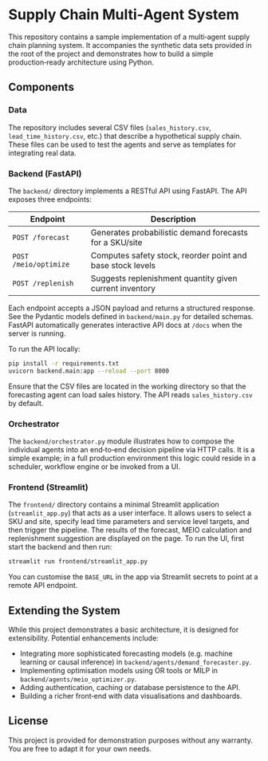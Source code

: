 # Supply Chain Multi‑Agent System

This repository contains a sample implementation of a multi‑agent supply
chain planning system. It accompanies the synthetic data sets provided
in the root of the project and demonstrates how to build a simple
production‑ready architecture using Python.

## Components

### Data

The repository includes several CSV files (`sales_history.csv`,
`lead_time_history.csv`, etc.) that describe a hypothetical supply
chain. These files can be used to test the agents and serve as
templates for integrating real data.

### Backend (FastAPI)

The `backend/` directory implements a RESTful API using FastAPI. The
API exposes three endpoints:

| Endpoint                | Description                                               |
|------------------------|-----------------------------------------------------------|
| `POST /forecast`       | Generates probabilistic demand forecasts for a SKU/site   |
| `POST /meio/optimize`  | Computes safety stock, reorder point and base stock levels|
| `POST /replenish`      | Suggests replenishment quantity given current inventory   |

Each endpoint accepts a JSON payload and returns a structured
response. See the Pydantic models defined in `backend/main.py` for
detailed schemas. FastAPI automatically generates interactive API docs
at `/docs` when the server is running.

To run the API locally:

```bash
pip install -r requirements.txt
uvicorn backend.main:app --reload --port 8000
```

Ensure that the CSV files are located in the working directory so that
the forecasting agent can load sales history. The API reads
`sales_history.csv` by default.

### Orchestrator

The `backend/orchestrator.py` module illustrates how to compose the
individual agents into an end‑to‑end decision pipeline via HTTP calls.
It is a simple example; in a full production environment this logic
could reside in a scheduler, workflow engine or be invoked from a UI.

### Frontend (Streamlit)

The `frontend/` directory contains a minimal Streamlit application
(`streamlit_app.py`) that acts as a user interface. It allows users to
select a SKU and site, specify lead time parameters and service level
targets, and then trigger the pipeline. The results of the forecast,
MEIO calculation and replenishment suggestion are displayed on the
page. To run the UI, first start the backend and then run:

```bash
streamlit run frontend/streamlit_app.py
```

You can customise the `BASE_URL` in the app via Streamlit secrets to
point at a remote API endpoint.

## Extending the System

While this project demonstrates a basic architecture, it is designed
for extensibility. Potential enhancements include:

* Integrating more sophisticated forecasting models (e.g. machine
  learning or causal inference) in `backend/agents/demand_forecaster.py`.
* Implementing optimisation models using OR tools or MILP in
  `backend/agents/meio_optimizer.py`.
* Adding authentication, caching or database persistence to the API.
* Building a richer front‑end with data visualisations and dashboards.

## License

This project is provided for demonstration purposes without any
warranty. You are free to adapt it for your own needs.
